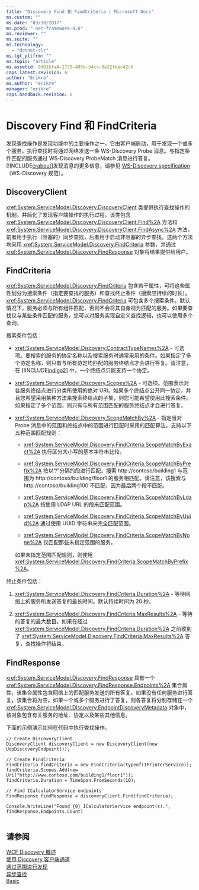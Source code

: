 ```yaml
---
title: "Discovery Find 和 FindCriteria | Microsoft Docs"
ms.custom: ""
ms.date: "03/30/2017"
ms.prod: ".net-framework-4.6"
ms.reviewer: ""
ms.suite: ""
ms.technology: 
  - "dotnet-clr"
ms.tgt_pltfrm: ""
ms.topic: "article"
ms.assetid: 99016fa4-1778-495b-b4cc-0e22fbec42c6
caps.latest.revision: 6
author: "Erikre"
ms.author: "erikre"
manager: "erikre"
caps.handback.revision: 6
---
```

# Discovery Find 和 FindCriteria
发现查找操作是发现功能中的主要操作之一，它由客户端启动，用于发现一个或多个服务。执行查找时将通过网络发送一条 WS\-Discovery Probe 消息。与指定条件匹配的服务通过 WS\-Discovery ProbeMatch 消息进行答复。[!INCLUDE[crabout](../../../../includes/crabout-md.md)]发现消息的更多信息，请参见 [WS\-Discovery specification](http://go.microsoft.com/fwlink/?LinkID=122347)（WS\-Discovery 规范）。  
  
## DiscoveryClient  
 <xref:System.ServiceModel.Discovery.DiscoveryClient> 类提供执行查找操作的机制，并简化了发现客户端操作的执行过程。该类包含 <xref:System.ServiceModel.Discovery.DiscoveryClient.Find%2A> 方法和 <xref:System.ServiceModel.Discovery.DiscoveryClient.FindAsync%2A> 方法，前者用于执行（阻塞的）同步查找，后者用于启动非阻塞的异步查找。这两个方法均采用 <xref:System.ServiceModel.Discovery.FindCriteria> 参数，并通过 <xref:System.ServiceModel.Discovery.FindResponse> 对象将结果提供给用户。  
  
## FindCriteria  
 <xref:System.ServiceModel.Discovery.FindCriteria> 包含若干属性，可将这些属性划分为搜索条件（指定要查找的服务）和查找终止条件（搜索应持续的时长）。<xref:System.ServiceModel.Discovery.FindCriteria> 可包含多个搜索条件。默认情况下，服务必须与所有组件匹配，否则不会将其自身视为匹配的服务。如果要查找仅与某些条件匹配的服务，您可以对服务实现自定义查找逻辑，也可以使用多个查询。  
  
 搜索条件包括：  
  
-   <xref:System.ServiceModel.Discovery.ContractTypeNames%2A> \- 可选项。要搜索的服务的协定名称以及搜索服务时通常采用的条件。如果指定了多个协定名称，则只有与所有协定均匹配的服务终结点才会进行答复。请注意，在 [!INCLUDE[indigo2](../../../../includes/indigo2-md.md)] 中，一个终结点只能支持一个协定。  
  
-   <xref:System.ServiceModel.Discovery.Scopes%2A> \- 可选项。范围表示对各服务终结点进行分类所使用的绝对 URI。如果多个终结点公开同一协定，并且您希望采用某种方法来搜索终结点的子集，则您可能希望使用此搜索条件。如果指定了多个范围，则只有与所有范围匹配的服务终结点才会进行答复。  
  
-   <xref:System.ServiceModel.Discovery.ScopeMatchBy%2A> \- 指定当对 Probe 消息中的范围和终结点中的范围进行匹配时采用的匹配算法。支持以下五种范围匹配规则：  
  
    -   <xref:System.ServiceModel.Discovery.FindCriteria.ScopeMatchByExact%2A> 执行区分大小写的基本字符串比较。  
  
    -   <xref:System.ServiceModel.Discovery.FindCriteria.ScopeMatchByPrefix%2A> 按以“\/”分隔的段进行匹配。搜索 http:\/\/contoso\/building1 与范围为 http:\/\/contoso\/building\/floor1 的服务相匹配。请注意，该搜索与 http:\/\/contoso\/building100 不匹配，因为最后两个段不匹配。  
  
    -   <xref:System.ServiceModel.Discovery.FindCriteria.ScopeMatchByLdap%2A> 按使用 LDAP URL 的段来匹配范围。  
  
    -   <xref:System.ServiceModel.Discovery.FindCriteria.ScopeMatchByUuid%2A> 通过使用 UUID 字符串来完全匹配范围。  
  
    -   <xref:System.ServiceModel.Discovery.FindCriteria.ScopeMatchByNone%2A> 仅匹配那些未指定范围的服务。  
  
     如果未指定范围匹配规则，则使用 <xref:System.ServiceModel.Discovery.FindCriteria.ScopeMatchByPrefix%2A>。  
  
 终止条件包括：  
  
1.  <xref:System.ServiceModel.Discovery.FindCriteria.Duration%2A> \- 等待网络上的服务所发送答复的最长时间。默认持续时间为 20 秒。  
  
2.  <xref:System.ServiceModel.Discovery.FindCriteria.MaxResults%2A> \- 等待的答复的最大数目。如果在经过 <xref:System.ServiceModel.Discovery.FindCriteria.Duration%2A> 之前收到了 <xref:System.ServiceModel.Discovery.FindCriteria.MaxResults%2A> 答复，查找操作将结束。  
  
## FindResponse  
 <xref:System.ServiceModel.Discovery.FindResponse> 具有一个 <xref:System.ServiceModel.Discovery.FindResponse.Endpoints%2A> 集合属性，该集合属性包含网络上的匹配服务发送的所有答复。如果没有任何服务进行答复，该集合将为空。如果一个或多个服务进行了答复，则各答复将分别存储在一个 <xref:System.ServiceModel.Discovery.EndpointDiscoveryMetadata> 对象中，该对象包含有关服务的地址、协定以及某些其他信息。  
  
 下面的示例演示如何在代码中执行查找操作。  
  
```  
// Create DiscoveryClient  
DiscoveryClient discoveryClient = new DiscoveryClient(new UdpDiscoveryEndpoint());  
  
// Create FindCriteria  
FindCriteria findCriteria = new FindCriteria(typeof(IPrinterService));  
findCriteria.Scopes.Add(new Uri("http://www.contoso.com/building1/floor1"));  
findCriteria.Duration = TimeSpan.FromSeconds(10);   
  
// Find ICalculatorService endpoints              
FindResponse findResponse = discoveryClient.Find(findCriteria);  
  
Console.WriteLine("Found {0} ICalculatorService endpoint(s).", findResponse.Endpoints.Count)  
  
```  
  
## 请参阅  
 [WCF Discovery 概述](../../../../docs/framework/wcf/feature-details/wcf-discovery-overview.md)   
 [使用 Discovery 客户端通道](../../../../docs/framework/wcf/feature-details/using-the-discovery-client-channel.md)   
 [通过范围进行发现](../../../../docs/framework/wcf/samples/discovery-with-scopes-sample.md)   
 [异步查找](../../../../docs/framework/wcf/samples/asynchronous-find-sample.md)   
 [Basic](../../../../docs/framework/wcf/samples/basic-sample.md)